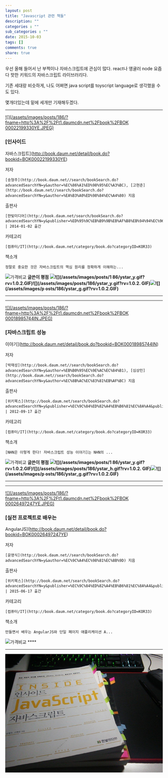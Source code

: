 ```yaml
---
layout: post
title: "Javascript 관련 책들"
description: ""
categories : ""
sub_categories : ""
date: 2015-10-03
tags: []
comments: true
share: true
---
```


우선 올해 들어서 난 부쩍이나 자바스크립트에 관심이 많다. react나 앵귤러 node 요즘 다 핫한 키워드의 자바스크립트 라이브러리다.

기존 세대랑 비슷하게, 나도 어쩌면 java script를 toyscript language로 생각했을 수도 있다.

  

  

몇개더있는데 밑에 세개만 기재해두겠다.

  

* * *

[ ![](/assets/images/posts/186/?fname=http%3A%2F%2Ft1.daumcdn.net%2Fbook%2FBOK
00022199330YE.JPEG)
](http://book.daum.net/detail/book.do?bookid=BOK00022199330YE)

###  [인사이드
자바스크립트](http://book.daum.net/detail/book.do?bookid=BOK00022199330YE)

저자

    [송형주](http://book.daum.net//search/bookSearch.do?advancedSearchYN=y&author=%EC%86%A1%ED%98%95%EC%A3%BC), [고현준](http://book.daum.net//search/bookSearch.do?advancedSearchYN=y&author=%EA%B3%A0%ED%98%84%EC%A4%80) 지음
출판사

    [한빛미디어](http://book.daum.net/search/bookSearch.do?advancedSearchYN=y&publisher=%ED%95%9C%EB%B9%9B%EB%AF%B8%EB%94%94%EC%96%B4&publisherID=PU00370857) | 2014-01-02 출간
카테고리

    [컴퓨터/IT](http://book.daum.net/category/book.do?categoryID=KOR33)
책소개

    정말로 중요한 것은 자바스크립트의 핵심 원리를 정확하게 이해하는...

![가격비교](/assets/images/posts/186/bt_info_compare.gif?rv=1.0.1.GIF) **글쓴이 평점 ![
](/assets/images/posts/186/ystar_y.gif?rv=1.0.2.GIF)![](/assets/images/posts/1
86/ystar_y.gif?rv=1.0.2.GIF)![](/assets/images/posts/186/ystar_y.gif?rv=1.0.2.
GIF)![](/assets/images/posts/186/ystar_h.gif?rv=1.0.2.GIF)![](/assets/images/p
osts/186/ystar_g.gif?rv=1.0.2.GIF)**

* * *

  

  

* * *

[ ![](/assets/images/posts/186/?fname=http%3A%2F%2Ft1.daumcdn.net%2Fbook%2FBOK
00018985744IN.JPEG)
](http://book.daum.net/detail/book.do?bookid=BOK00018985744IN)

###  [자바스크립트 성능
이야기](http://book.daum.net/detail/book.do?bookid=BOK00018985744IN)

저자

    [박재성](http://book.daum.net//search/bookSearch.do?advancedSearchYN=y&author=%EB%B0%95%EC%9E%AC%EC%84%B1), [심상민](http://book.daum.net//search/bookSearch.do?advancedSearchYN=y&author=%EC%8B%AC%EC%83%81%EB%AF%BC) 지음
출판사

    [위키북스](http://book.daum.net/search/bookSearch.do?advancedSearchYN=y&publisher=%EC%9C%84%ED%82%A4%EB%B6%81%EC%8A%A4&publisherID=PU00367598) | 2012-09-17 출간
카테고리

    [컴퓨터/IT](http://book.daum.net/category/book.do?categoryID=KOR33)
책소개

    [NHN은 이렇게 한다! 자바스크립트 성능 이야기]는 NHN의 ...

![가격비교](/assets/images/posts/186/bt_info_compare.gif?rv=1.0.1.GIF) **글쓴이 평점 ![
](/assets/images/posts/186/ystar_y.gif?rv=1.0.2.GIF)![](/assets/images/posts/1
86/ystar_y.gif?rv=1.0.2.GIF)![](/assets/images/posts/186/ystar_h.gif?rv=1.0.2.
GIF)![](/assets/images/posts/186/ystar_g.gif?rv=1.0.2.GIF)![](/assets/images/p
osts/186/ystar_g.gif?rv=1.0.2.GIF)**

* * *

  

  

* * *

[ ![](/assets/images/posts/186/?fname=http%3A%2F%2Ft1.daumcdn.net%2Fbook%2FBOK
00026497247YE.JPEG)
](http://book.daum.net/detail/book.do?bookid=BOK00026497247YE)

###  [실전 프로젝트로 배우는
AngularJS](http://book.daum.net/detail/book.do?bookid=BOK00026497247YE)

저자

    [윤영식](http://book.daum.net//search/bookSearch.do?advancedSearchYN=y&author=%EC%9C%A4%EC%98%81%EC%8B%9D) 지음
출판사

    [위키북스](http://book.daum.net/search/bookSearch.do?advancedSearchYN=y&publisher=%EC%9C%84%ED%82%A4%EB%B6%81%EC%8A%A4&publisherID=PU00367598) | 2015-06-17 출간
카테고리

    [컴퓨터/IT](http://book.daum.net/category/book.do?categoryID=KOR33)
책소개

    만들면서 배우는 AngularJS와 단일 페이지 애플리케이션 A...

![가격비교](/assets/images/posts/186/bt_info_compare.gif?rv=1.0.1.GIF) ****

* * *

  

  

  

![](/assets/images/posts/186/2777CF3A560EC4920EE1BD.JPEG)

  

